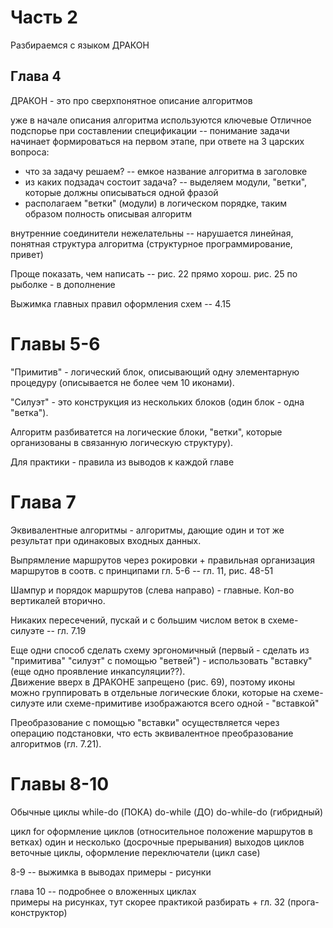 # Часть 2

Разбираемся с языком ДРАКОН

## Глава 4

ДРАКОН - это про сверхпонятное описание алгоритмов

уже в начале описания алгоритма используются ключевые 
Отличное подспорье при составлении спецификации -- понимание задачи начинает формироваться на первом этапе, при ответе на 3 царских вопроса:
- что за задачу решаем? -- емкое название алгоритма в заголовке
- из каких подзадач состоит задача? -- выделяем модули, "ветки", которые должны описываться одной фразой
- располагаем "ветки" (модули) в логическом порядке, таким образом полность описывая алгоритм

внутренние соединители нежелательны -- нарушается линейная, понятная структура алгоритма (структурное программирование, привет)


Проще показать, чем написать -- рис. 22 прямо хорош. рис. 25 по рыболке - в дополнение

Выжимка главных правил оформления схем -- 4.15

# Главы 5-6

"Примитив" - логический блок, описывающий одну элементарную процедуру (описывается не более чем 10 иконами).

"Силуэт" - это конструкция из нескольких блоков (один блок - одна "ветка"). 

Алгоритм разбиватется на логические блоки, "ветки", которые организованы в связанную логическую структуру).

Для практики - правила из выводов к каждой главе

# Глава 7

Эквивалентные алгоритмы - алгоритмы, дающие один и тот же результат при одинаковых входных данных.

Выпрямление маршрутов через рокировки + правильная организация маршрутов в соотв. с принципами гл. 5-6 -- гл. 11, рис. 48-51

Шампур и порядок маршрутов (слева направо) - главные. Кол-во вертикалей вторично.

Никаких пересечений, пускай и с большим числом веток в схеме-силуэте -- гл. 7.19

Еще одни способ сделать схему эргономичный (первый - сделать из "примитива" "силуэт" с помощью "ветвей") - использовать "вставку" (еще одно проявление инкапсуляции??).       
Движение вверх в ДРАКОНЕ запрещено (рис. 69), поэтому иконы можно группировать в отдельные логические блоки, которые на схеме-силуэте или схеме-примитиве изображаются всего одной - "вставкой"

Преобразование с помощью "вставки" осуществляется через операцию подстановки, что есть эквивалентное преобразование алгоритмов (гл. 7.21).


# Главы 8-10

Обычные циклы
while-do (ПОКА)
do-while (ДО)
do-while-do (гибридный)


цикл for
оформление циклов (относительное положение маршрутов в ветках)
один и несколько (досрочные прерывания) выходов циклов
веточные циклы, оформление
переключатели (цикл case)


8-9 -- выжимка в выводах
примеры - рисунки


глава 10 -- подробнее о вложенных циклах      
примеры на рисунках, тут скорее практикой разбирать + гл. 32 (прога-конструктор)
